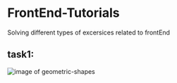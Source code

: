 # FrontEnd-Tutorials
Solving different types of excersices related to frontEnd


task1:
-------
![image of geometric-shapes](https://i.pinimg.com/564x/78/79/46/787946149492d19e235126c01850a68d.jpg)
